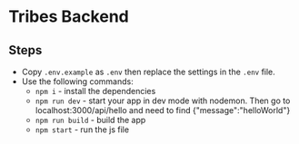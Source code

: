 # Tribes Backend

## Steps

- Copy `.env.example` as `.env` then replace the settings in the `.env` file.
- Use the following commands:
  - `npm i` - install the dependencies
  - `npm run dev` - start your app in dev mode with nodemon. Then go to localhost:3000/api/hello and need to find {"message":"helloWorld"}
  - `npm run build` - build the app
  - `npm start` - run the js file
